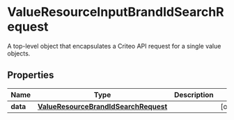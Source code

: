 

# ValueResourceInputBrandIdSearchRequest

A top-level object that encapsulates a Criteo API request for a single value objects.

## Properties

| Name | Type | Description | Notes |
|------------ | ------------- | ------------- | -------------|
|**data** | [**ValueResourceBrandIdSearchRequest**](ValueResourceBrandIdSearchRequest.md) |  |  [optional] |



